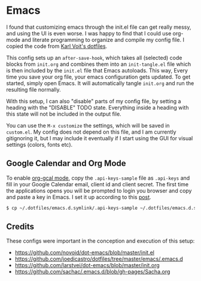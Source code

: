 # Emacs

I found that customizing emacs through the init.el file can get really messy,
and using the UI is even worse. I was happy to find that I could use
org-mode and literate programming to organize and compile my config file.
I copied the code from [Karl Voit's dotfiles](https://github.com/novoid/dot-emacs/blob/master/init.el).

This config sets up an `after-save-hook`, which takes all (selected) code blocks
from `init.org` and combines them into an `init-tangle.el` file which is then
included by the `init.el` file that Emacs autoloads. This way, Every time you save
your org file, your emacs configuration gets updated. To get started, simply
open Emacs. It will automatically tangle `init.org` and run the resulting file normally.

With this setup, I can also "disable" parts of my config file, by setting a
heading with the "DISABLE" TODO state. Everything inside a heading with this
state will not be included in the output file.

You can use the `M-x customize` the settings, which will be saved in
`custom.el`. My config does not depend on this file, and I am currently
gitignoring it, but I may include it eventually if I start using the GUI
for visual settings (colors, fonts etc).

## Google Calendar and Org Mode

To enable [org-gcal mode](https://github.com/myuhe/org-gcal.el), copy the `.api-keys-sample` file as `.api-keys` and
fill in your Google Calendar email, client id and client secret. The first time
the applications opens you will be prompted to login you browser and copy and
paste a key in Emacs. I set it up according to this [post](http://cestlaz.github.io/posts/using-emacs-26-gcal/).

``` sh
$ cp ~/.dotfiles/emacs.d.symlink/.api-keys-sample ~/.dotfiles/emacs.d.symlink/.api-keys
```

## Credits
These configs were important in the conception and execution of this setup:

- https://github.com/novoid/dot-emacs/blob/master/init.el
- https://github.com/joedicastro/dotfiles/tree/master/emacs/.emacs.d
- https://github.com/larstvei/dot-emacs/blob/master/init.org
- https://github.com/sachac/.emacs.d/blob/gh-pages/Sacha.org
